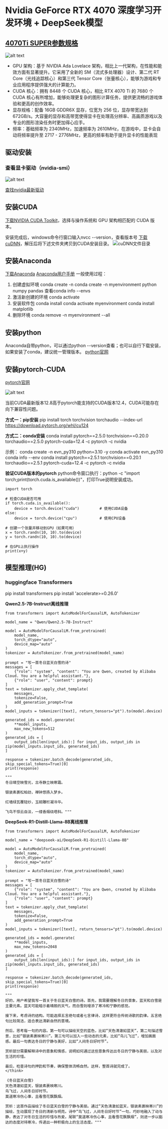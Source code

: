# Nvidia GeForce RTX 4070 深度学习开发环境 + DeepSeek模型
## [4070Ti SUPER参数规格](https://www.nvidia.cn/geforce/graphics-cards/40-series/rtx-4070-family/)

![alt text](<images/GeForce RTX 4070.jpg>)
- GPU 架构：基于 NVIDIA Ada Lovelace 架构，相比上一代架构，在性能和能效方面有显著提升。它采用了全新的 SM（流式多处理器）设计、第二代 RT Core（光线追踪核心）和第三代 Tensor Core（张量核心），能够为游戏和专业应用程序提供强大的计算能力。
- CUDA 核心：拥有 8448 个 CUDA 核心，相比 RTX 4070 Ti 的 7680 个 CUDA 核心有所增加，能够处理更复杂的图形计算任务，提供更流畅的游戏体验和更高的创作效率。
- 显存规格：配备 16GB GDDR6X 显存，位宽为 256 位，显存带宽达到 672GB/s。大容量的显存和高带宽使得显卡在处理高分辨率、高画质游戏以及专业的图形渲染任务时更加得心应手。
- 频率：基础频率为 2340MHz，加速频率为 2610MHz，在游戏中，显卡会自动将频率提升至 2717 - 2776MHz，更高的频率有助于提升显卡的性能表现

## 驱动安装

### 查看显卡驱动（nvidia-smi）
![alt text](images/4070tis-driver.jpg)

[查找nvidia最新驱动](https://www.nvidia.cn/drivers/lookup/)

## 安装CUDA
[下载NVIDIA CUDA Toolkit](https://developer.nvidia.com/cuda-downloads)，选择与操作系统和 GPU 架构相匹配的 CUDA 版本。

安装完成后，windows命令行窗口输入nvcc --version，查看版本号
[下载cuDNN](https://developer.nvidia.com/cudnn-downloads)，解压后将下述文件夹拷贝到CUDA安装目录。
![cuDNN文件目录](images/cudnn_dir.png)

## 安装Anaconda 
[下载Anaconda](https://www.anaconda.com/download/success)
[Anaconda用户手册](https://docs.conda.io/projects/conda/en/latest/user-guide/index.html)
一般使用过程：
1. 创建虚拟环境 conda create -n <env-name>
conda create -n myenvironment python numpy pandas
查看conda info --envs
2. 激活新创建的环境 conda activate
3. 安装软件包 conda install
conda activate myenvironment
conda install matplotlib
4. 删除环境 conda remove -n myenvironment --all


## 安装python
Anaconda自带python，可以通过python --version查看；也可以自行下载安装，如果安装了conda，建议统一管理版本。
[python官网](https://www.python.org/downloads/)

## 安装pytorch-CUDA
[pytorch官网](https://pytorch.org/)

![alt text](images/pytorch-cuda-version.jpg)

当前CUDA最新版本12.8高于pytorch能支持的CUDA版本12.4，CUDA可能存在向下兼容性问题。

**方式一：pip安装**
pip install torch torchvision torchaudio --index-url https://download.pytorch.org/whl/cu124

**方式二：conda安装**
conda install pytorch==2.5.0 torchvision==0.20.0 torchaudio==2.5.0 pytorch-cuda=12.4 -c pytorch -c nvidia

示例：
conda create -n evn_py310 python=3.10 -y
conda activate evn_py310
conda info --env
conda install pytorch==2.5.1 torchvision==0.20.1 torchaudio==2.5.1 pytorch-cuda=12.4 -c pytorch -c nvidia


**验证CUDA版本的pytorch**
python命令窗口执行：python -c "import torch;print(torch.cuda.is_available())"，打印True说明安装成功。

```
import torch
 
# 检查CUDA是否可用
if torch.cuda.is_available():
    device = torch.device("cuda")         # 使用CUDA设备
else:
    device = torch.device("cpu")          # 使用CPU设备
 
# 创建一个张量并移动到GPU（如果可用）
x = torch.randn(10, 10).to(device)
y = torch.randn(10, 10).to(device)
 
# 在GPU上执行操作
print(x+y)
```
## 模型推理(HG)
### huggingface Transformers
pip install transformers
pip install 'accelerate>=0.26.0'

**Qwen2.5-7B-Instruct离线推理**
```
from transformers import AutoModelForCausalLM, AutoTokenizer

model_name = "Qwen/Qwen2.5-7B-Instruct"

model = AutoModelForCausalLM.from_pretrained(
    model_name,
    torch_dtype="auto",
    device_map="auto"
)
tokenizer = AutoTokenizer.from_pretrained(model_name)

prompt = "写一首冬日蓝天白雪的诗"
messages = [
    {"role": "system", "content": "You are Qwen, created by Alibaba Cloud. You are a helpful assistant."},
    {"role": "user", "content": prompt}
]
text = tokenizer.apply_chat_template(
    messages,
    tokenize=False,
    add_generation_prompt=True
)
model_inputs = tokenizer([text], return_tensors="pt").to(model.device)

generated_ids = model.generate(
    **model_inputs,
    max_new_tokens=512
)
generated_ids = [
    output_ids[len(input_ids):] for input_ids, output_ids in zip(model_inputs.input_ids, generated_ids)
]

response = tokenizer.batch_decode(generated_ids, skip_special_tokens=True)[0]
print(response)

"""
冬日晴空映雪光，古寺静立映寒霜。

银装素裹松柏劲，禅钟悠扬入梦乡。

红墙绿瓦覆轻纱，玉砌雕栏凝冷华。

飞鸟不惊云自淡，一缕香烟绕塔斜。"""

```

**DeepSeek-R1-Distill-Llama-8B离线推理**
```
from transformers import AutoModelForCausalLM, AutoTokenizer

model_name = "deepseek-ai/DeepSeek-R1-Distill-Llama-8B"

model = AutoModelForCausalLM.from_pretrained(
    model_name,
    torch_dtype="auto",
    device_map="auto"
)
tokenizer = AutoTokenizer.from_pretrained(model_name)

prompt = "写一首冬日蓝天白雪的诗"
messages = [
    {"role": "system", "content": "You are Qwen, created by Alibaba Cloud. You are a helpful assistant."},
    {"role": "user", "content": prompt}
]
text = tokenizer.apply_chat_template(
    messages,
    tokenize=False,
    add_generation_prompt=True
)
model_inputs = tokenizer([text], return_tensors="pt").to(model.device)

generated_ids = model.generate(
    **model_inputs,
    max_new_tokens=2048
)
generated_ids = [
    output_ids[len(input_ids):] for input_ids, output_ids in zip(model_inputs.input_ids, generated_ids)
]

response = tokenizer.batch_decode(generated_ids, skip_special_tokens=True)[0]
print(response)

"""
好的，用户希望我写一首关于冬日蓝天白雪的诗。首先，我需要理解冬日的景象，蓝天和白雪是主要元素。蓝天可能暗示着晴朗的天气，而白雪则增添了寒冷和宁静的感觉。

接下来，考虑诗的结构。可能选择五言绝句或者七言律诗，这样更符合传统诗歌的韵律。五言绝句比较简洁，适合表达清新自然的意境。

然后，思考每一句的内容。第一句可以描绘天空的蓝色，比如“天色清澈如蓝天”，第二句描述雪景，比如“银装素裹映寒川”。第三句可以加入一些动态的元素，比如“鸟儿飞过”，增加画面感。最后一句表达冬日的宁静与美好，比如“人间冬日好时节”。

赏析部分需要解释诗中的意象和情感，说明如何通过这些意象传达出冬日的宁静与美丽，以及对生活的珍惜。

最后，检查诗句的押韵和节奏，确保整体流畅自然。这样，整首诗就完成了。
</think>

《冬日蓝天白雪》
天色清澈如蓝天，银装素裹映寒川。
鸟飞过，人间冬日好时节。
莫道寒冷伤心事，且看雪花飘飘烟。

赏析：这首作品描绘了冬日蓝天白雪的宁静与美丽。通过“天色清澈如蓝天，银装素裹映寒川”的描绘，生动展现了冬日的清新与明亮。诗中“鸟飞过，人间冬日好时节”一句，巧妙地融入了动与静，表达了对冬日生活的珍惜与热爱。尾联“莫道寒冷伤心事，且看雪花飘飘烟”，则进一步以豁达的态度对待寒冷，传递出一种积极向上的生活态度。"""
```